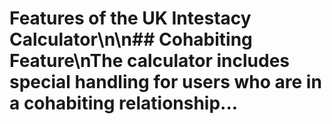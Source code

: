 # Features of the UK Intestacy Calculator\n\n## Cohabiting Feature\nThe calculator includes special handling for users who are in a cohabiting relationship...
